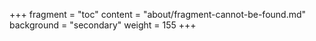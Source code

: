 +++
fragment = "toc"
content = "about/fragment-cannot-be-found.md"
background = "secondary"
weight = 155
+++
